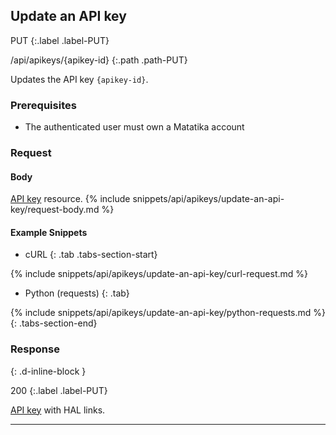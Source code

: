 ## Update an API key

PUT
{:.label .label-PUT}

/api/apikeys/{apikey-id}
{:.path .path-PUT}

Updates the API key `{apikey-id}`.

### Prerequisites
- The authenticated user must own a Matatika account

### Request

#### Body
[API key](#api-key) resource.
{% include snippets/api/apikeys/update-an-api-key/request-body.md %}

#### Example Snippets
- cURL
{: .tab .tabs-section-start}

{% include snippets/api/apikeys/update-an-api-key/curl-request.md %}

- Python (requests)
{: .tab}

{% include snippets/api/apikeys/update-an-api-key/python-requests.md %}
{: .tabs-section-end}

### Response
{: .d-inline-block }

200
{:.label .label-PUT}

[API key](#api-key) with HAL links.

---

